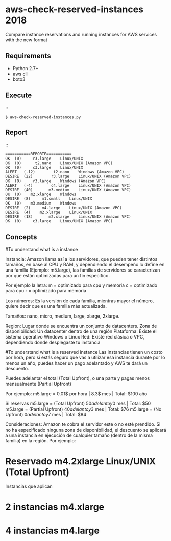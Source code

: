 # aws-check-reserved-instances 2018
Compare instance reservations and running instances for AWS services with the new format

## Requirements

- Python 2.7+
- aws cli
- boto3

## Execute
::

    $ aws-check-reserved-instances.py
 
## Report
::

    ===========REPORTE===========
    OK	(0)	    r3.large	Linux/UNIX  
    OK	(0)	     t2.nano	Linux/UNIX (Amazon VPC)
    OK	(0)	    c3.large	Linux/UNIX  
    ALERT	(-12)	     t2.nano	Windows (Amazon VPC)
    DESIRE	(22)	    r3.large	Linux/UNIX (Amazon VPC)
    OK	(0)	    r3.large	Windows (Amazon VPC)
    ALERT	(-4)	    c4.large	Linux/UNIX (Amazon VPC)
    DESIRE	(40)	   m3.medium	Linux/UNIX (Amazon VPC)
    OK	(0)	   m2.xlarge	Windows     
    DESIRE	(8)	    m1.small	Linux/UNIX  
    OK	(0)	   m3.medium	Windows     
    DESIRE	(2)	    m4.large	Linux/UNIX (Amazon VPC)
    DESIRE	(4)	   m2.xlarge	Linux/UNIX  
    DESIRE	(18)	   m2.xlarge	Linux/UNIX (Amazon VPC)
    OK	(0)	    c3.large	Linux/UNIX (Amazon VPC)

## Concepts
#To understand what is a instance

Instancia: Amazon llama así a los servidores, que pueden tener distintos tamaños, en base al CPU y RAM, y dependiendo el desempeño lo define en una familia (Ejemplo: m5.large), las familias de servidores se caracterizan por que están optimizadas para un fin específico.

Por ejemplo la letra:
m = optimizado para cpu y memoria 
c = optimizado para cpu
r = optimizado para memoria

Los números: Es la versión de cada familia, mientras mayor el número, quiere decir que es una familia más actualizada.

Tamaños: nano, micro, medium, large, xlarge, 2xlarge.

Region: Lugar donde se encuentra un conjunto de datacenters.
Zona de disponibilidad: Un datacenter dentro de una región
Plataforma: Existe el sistema operativo Windows o Linux
Red: Existe red clásica o VPC, dependiendo donde desplegaste tu instancia

#To understand what is a reserved instance
Las instancias tienen un costo por hora, pero si estás seguro que vas a utilizar esa instancia durante por lo menos un año, puedes hacer un pago adelantado y AWS te dará un descuento.

Puedes adelantar el total (Total Upfront), o una parte y pagas menos mensualmente (Partial Upfront)

Por ejemplo:
m5.large = 0.01$ por hora | 8.3$ mes | Total: $100 año

Si reservas
m5.large = (Total Upfront)    $50 adelanto y 0$ mes | Total: $50
m5.large = (Partial Upfront)  $40 adelanto y 3$ mes | Total: $76
m5.large = (No Upfront)       $0 adelanto y 7$ mes  | Total: $84

Consideraciones:
Amazon te cobra el servidor este o no esté prendido.
Si no ha especificado ninguna zona de disponibilidad, el descuento se aplicará a una instancia en ejecución de cualquier tamaño (dentro de la misma familia) en la región. Por ejemplo:

 # Reservado m4.2xlarge Linux/UNIX (Total Upfront) 

Instancias que aplican
 # 2 instancias m4.xlarge 
 # 4 instancias m4.large











